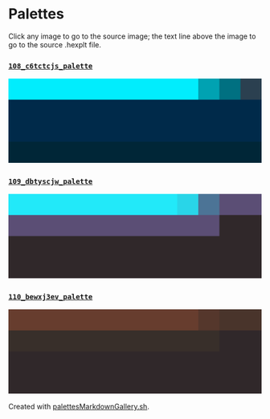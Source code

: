 # Palettes

Click any image to go to the source image; the text line above the image to go to the source .hexplt file.

### [`108_c6tctcjs_palette`](108_c6tctcjs_palette.hexplt)

[ ![108_c6tctcjs_palette.png](108_c6tctcjs_palette.png) ](108_c6tctcjs_palette.png)

### [`109_dbtyscjw_palette`](109_dbtyscjw_palette.hexplt)

[ ![109_dbtyscjw_palette.png](109_dbtyscjw_palette.png) ](109_dbtyscjw_palette.png)

### [`110_bewxj3ev_palette`](110_bewxj3ev_palette.hexplt)

[ ![110_bewxj3ev_palette.png](110_bewxj3ev_palette.png) ](110_bewxj3ev_palette.png)

Created with [palettesMarkdownGallery.sh](https://github.com/earthbound19/_ebDev/blob/master/scripts/imgAndVideo/palettesMarkdownGallery.sh).